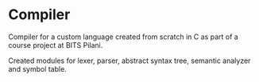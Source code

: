 # Compiler
Compiler for a custom language created from scratch in C as part of a course project at BITS Pilani.

Created modules for lexer, parser, abstract syntax tree, semantic analyzer and symbol table.
